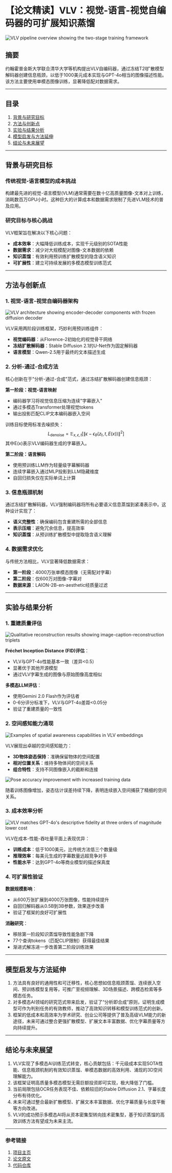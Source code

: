 # 【论文精读】VLV：视觉-语言-视觉自编码器的可扩展知识蒸馏

![VLV pipeline overview showing the two-stage training framework](https://arxiv.org/html/2507.07104v1/x2.png)

## 摘要

约翰霍普金斯大学联合清华大学等机构提出VLV自编码器，通过冻结T2I扩散模型解码器创建信息瓶颈，以低于1000美元成本实现与GPT-4o相当的图像描述性能。该方法主要使用单模态图像训练，显著降低配对数据需求。

---

## 目录

1. [背景与研究目标](#背景与研究目标)  
2. [方法与创新点](#方法与创新点)  
3. [实验与结果分析](#实验与结果分析)  
4. [模型启发与方法延伸](#模型启发与方法延伸)  
5. [结论与未来展望](#结论与未来展望)  

---

## 背景与研究目标

### 传统视觉-语言模型的成本挑战

构建最先进的视觉-语言模型(VLM)通常需要在数十亿高质量图像-文本对上训练，消耗数百万GPU小时。这种巨大的计算成本和数据需求限制了先进VLM技术的普及应用。

### 研究目标与核心挑战

VLV框架旨在解决以下核心问题：
- **成本效率**：大幅降低训练成本，实现千元级别的SOTA性能
- **数据需求**：减少对大规模配对图像-文本数据的依赖
- **知识蒸馏**：有效利用预训练扩散模型的隐含语义知识
- **可扩展性**：建立可持续发展的多模态模型训练范式

---

## 方法与创新点

### 1. 视觉-语言-视觉自编码器架构

![VLV architecture showing encoder-decoder components with frozen diffusion decoder](https://arxiv.org/html/2507.07104v1/x3.png)

VLV采用两阶段训练框架，巧妙利用预训练组件：
- **视觉编码器**：从Florence-2初始化的视觉骨干网络
- **冻结扩散解码器**：Stable Diffusion 2.1的U-Net作为固定解码器
- **语言模型**：Qwen-2.5用于最终的文本描述生成

### 2. 分析-通过-合成方法

核心创新在于"分析-通过-合成"范式，通过冻结扩散解码器创建信息瓶颈：

**第一阶段：视觉-语言映射**
- 编码器学习将视觉信息压缩为连续"字幕嵌入"
- 通过多模态Transformer处理视觉tokens
- 输出投影匹配CLIP文本编码器嵌入空间

训练目标使用标准去噪损失：
$$L_\text{denoise} = \mathbb{E}_{x, \epsilon, t} \left[ \| \epsilon - \epsilon_\theta(z_t, t, E(x)) \|^2 \right]$$
其中E(x)表示VLV编码器生成的字幕嵌入。

**第二阶段：语言解码**
- 使用预训练LLM作为轻量级字幕解码器
- 连续字幕嵌入通过MLP投影到LLM隐藏维度
- 自回归损失仅在实际单词上计算

### 3. 信息瓶颈机制

通过冻结扩散解码器，VLV强制编码器将所有必要语义信息蒸馏到紧凑表示中。这种设计实现了：
- **语义完整性**：确保编码包含重建所需的全部信息
- **表示压缩**：避免冗余信息，提高效率
- **知识蒸馏**：从预训练扩散模型中提取隐含语义理解

### 4. 数据需求优化

与传统方法相比，VLV显著降低数据需求：
- **第一阶段**：4000万张单模态图像（无需配对字幕）
- **第二阶段**：仅600万对图像-字幕对
- **数据来源**：LAION-2B-en-aesthetic经质量过滤

---

## 实验与结果分析

### 1. 重建质量评估

![Qualitative reconstruction results showing image-caption-reconstruction triplets](https://arxiv.org/html/2507.07104v1/x11.png)

**Fréchet Inception Distance (FID)评估**：
- VLV与GPT-4o性能基本一致（差异<0.5）
- 显著优于其他开源模型
- 通过VLV字幕生成的图像与原始图像高度相似

**多模态LLM评估**：
- 使用Gemini 2.0 Flash作为评估者
- 0-6分评分标准下，VLV与GPT-4o差距<0.05分
- 验证了重建质量的一致性

### 2. 空间感知能力涌现

![Examples of spatial awareness capabilities in VLV embeddings](https://arxiv.org/html/2507.07104v1/x4.png)

VLV展现出卓越的空间感知能力：
- **3D物体姿态保持**：准确保留物体的空间配置
- **相对位置关系**：维持多物体间的空间关系
- **组合特性**：支持不同图像嵌入的截断和连接

![Pose accuracy improvement with increased training data](https://arxiv.org/html/2507.07104v1/x5.png)

随着训练图像增加，姿态估计误差持续下降，表明连续嵌入空间捕获了精细的空间关系。

### 3. 成本效率分析

![VLV matches GPT-4o's descriptive fidelity at three orders of magnitude lower cost](https://arxiv.org/html/2507.07104v1/x1.png)

VLV在成本-性能-吞吐量平面上表现优异：
- **训练成本**：低于1000美元，比传统方法低三个数量级
- **推理效率**：每美元生成的字幕数量远超竞争对手
- **性能水平**：达到GPT-4o等商业模型的描述保真度

### 4. 可扩展性验证

**数据规模影响**：
- 从600万张扩展到4000万张图像，性能持续提升
- 自回归解码器从0.5B到3B参数，效果逐步改善
- 验证了框架的良好可扩展性

**消融研究**：
- 移除第一阶段知识蒸馏导致性能急剧下降
- 77个查询tokens（匹配CLIP限制）获得最佳结果
- 渐进式解冻进一步改善第二阶段训练效果

---

## 模型启发与方法延伸

1. 方法具有良好的通用性和可迁移性，核心思想如信息瓶颈蒸馏、连续嵌入空间、预训练模型复用等，可推广至视频理解、3D场景描述、跨模态检索等多模态任务。
2. 对多模态AI领域的研究范式带来启发，验证了“分析即合成”原则，证明生成模型可作为判别任务的有效教师，推动了高效知识转移和模型训练范式的创新。
3. 框架的低成本和高效率为学术研究、创业公司等提供了普及高级VLM能力的新途径，未来可通过整合更强扩散模型、扩展文本丰富数据、优化字幕质量等方向持续提升。

---

## 结论与未来展望

1. VLV实现了多模态AI训练范式转变，核心贡献包括：千元级成本实现SOTA性能、信息瓶颈机制的有效知识蒸馏、单模态数据的高效利用、涌现的3D空间理解能力。
2. 该框架证明高质量多模态模型无需巨额投资即可实现，极大降低了门槛。
3. 当前局限包括OCR任务表现不佳、依赖较旧的Stable Diffusion 2.1、字幕长度分布有待优化。
4. 未来可通过整合最新扩散模型、扩展文本丰富数据、优化字幕质量与长度平衡等方向改进。
5. VLV的成功预示多模态AI将从资本密集型转向技术密集型，基于知识蒸馏的高效训练方法有望成为未来主流。

---

### 参考链接

1. [项目主页](https://tiezheng11.github.io/VLV-WebPage/)
2. [论文原文](https://arxiv.org/abs/2507.07104)
3. [代码仓库](https://github.com/tiezheng11/VLV)